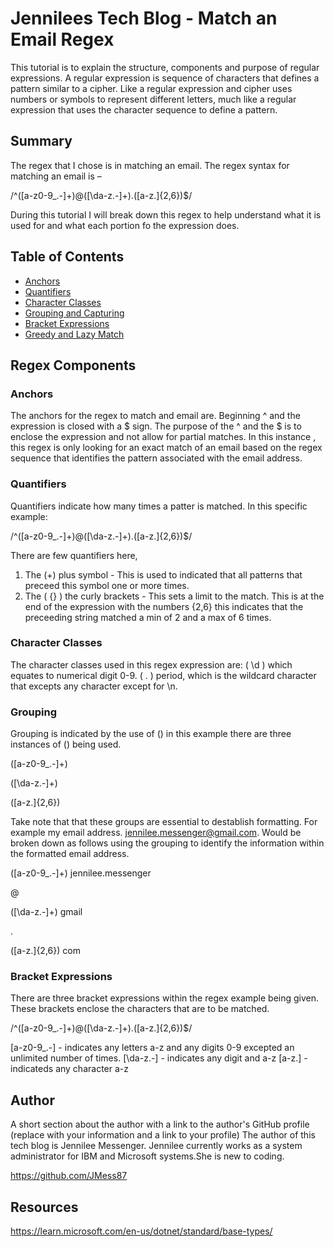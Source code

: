 # Jennilees Tech Blog - Match an Email Regex

This tutorial is to explain the structure, components and purpose of regular expressions. A regular expression is sequence of characters that defines a pattern similar to a cipher. Like a regular expression and cipher uses numbers or symbols to represent different letters, much like a regular expression that uses the character sequence to define a pattern. 

## Summary

The regex that I chose is in matching an email. The regex syntax for matching an email is – 

/^([a-z0-9_\.-]+)@([\da-z\.-]+)\.([a-z\.]{2,6})$/

During this tutorial I will break down this regex to help understand what it is used for and what each portion fo the expression does.

## Table of Contents

- [Anchors](#anchors)
- [Quantifiers](#quantifiers)
- [Character Classes](#character-classes)
- [Grouping and Capturing](#grouping-and-capturing)
- [Bracket Expressions](#bracket-expressions)
- [Greedy and Lazy Match](#greedy-and-lazy-match)


## Regex Components

### Anchors

The anchors for the regex to match and email are. Beginning ^ and the expression is closed with a $ sign. The purpose of the ^ and the $ is to enclose the expression and not allow for partial matches. In this instance , this regex is only looking for an exact match of an email based on the regex sequence that identifies the pattern associated with the email address.

### Quantifiers

Quantifiers indicate how many times a patter is matched. In this specific example: 

/^([a-z0-9_\.-]+)@([\da-z\.-]+)\.([a-z\.]{2,6})$/ 

There are few quantifiers here,

1. The (+) plus symbol - This is used to indicated that all patterns that preceed this symbol one or more times.
2. The ( {} ) the curly brackets - This sets a limit to the match. This is at the end of the expression with the numbers {2,6} this indicates that the preceeding string matched a min of 2 and a max of 6 times.


### Character Classes

The character classes used in this regex expression are: 
 ( \d )  which equates to numerical digit 0-9.
 ( . ) period, which is the wildcard character that excepts any character except for \n.


### Grouping 

Grouping is indicated by the use of () in this example there are three instances of () being used.

([a-z0-9_\.-]+)

([\da-z\.-]+)

([a-z\.]{2,6})

Take note that that these groups are essential to destablish formatting. For example my email address. jennilee.messenger@gmail.com. Would be broken down as follows using the grouping to identify the information within the formatted email address.

([a-z0-9_\.-]+) jennilee.messenger

@

([\da-z\.-]+) gmail 

.

([a-z\.]{2,6}) com


### Bracket Expressions

There are three bracket expressions within the regex example being given. These brackets enclose the characters that are to be matched.

/^([a-z0-9_\.-]+)@([\da-z\.-]+)\.([a-z\.]{2,6})$/ 

[a-z0-9_\.-]  -  indicates any letters a-z and any digits 0-9 excepted an unlimited number of times.
[\da-z\.-] - indicates any digit and a-z
[a-z\.] -  indicateds any character a-z



## Author

A short section about the author with a link to the author's GitHub profile (replace with your information and a link to your profile)
The author of this tech blog is Jennilee Messenger. Jennilee currently works as a system administrator for IBM and Microsoft systems.She is new to coding.

https://github.com/JMess87

## Resources

https://learn.microsoft.com/en-us/dotnet/standard/base-types/